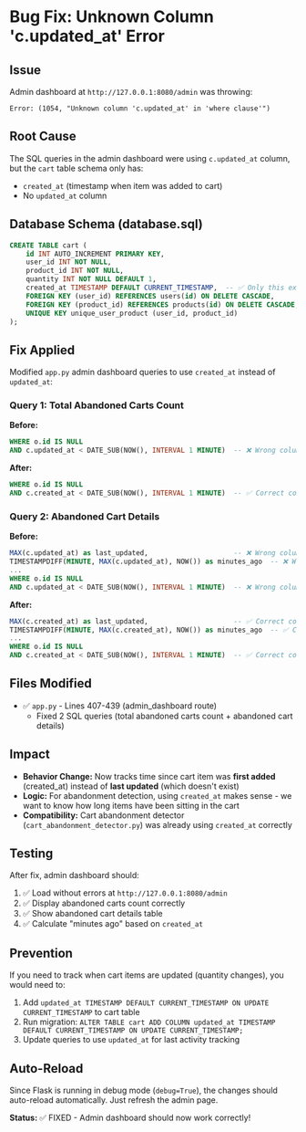 # Bug Fix: Unknown Column 'c.updated_at' Error

## Issue
Admin dashboard at `http://127.0.0.1:8080/admin` was throwing:
```
Error: (1054, "Unknown column 'c.updated_at' in 'where clause'")
```

## Root Cause
The SQL queries in the admin dashboard were using `c.updated_at` column, but the `cart` table schema only has:
- `created_at` (timestamp when item was added to cart)
- No `updated_at` column

## Database Schema (database.sql)
```sql
CREATE TABLE cart (
    id INT AUTO_INCREMENT PRIMARY KEY,
    user_id INT NOT NULL,
    product_id INT NOT NULL,
    quantity INT NOT NULL DEFAULT 1,
    created_at TIMESTAMP DEFAULT CURRENT_TIMESTAMP,  -- ✅ Only this exists
    FOREIGN KEY (user_id) REFERENCES users(id) ON DELETE CASCADE,
    FOREIGN KEY (product_id) REFERENCES products(id) ON DELETE CASCADE,
    UNIQUE KEY unique_user_product (user_id, product_id)
);
```

## Fix Applied
Modified `app.py` admin dashboard queries to use `created_at` instead of `updated_at`:

### Query 1: Total Abandoned Carts Count
**Before:**
```sql
WHERE o.id IS NULL
AND c.updated_at < DATE_SUB(NOW(), INTERVAL 1 MINUTE)  -- ❌ Wrong column
```

**After:**
```sql
WHERE o.id IS NULL
AND c.created_at < DATE_SUB(NOW(), INTERVAL 1 MINUTE)  -- ✅ Correct column
```

### Query 2: Abandoned Cart Details
**Before:**
```sql
MAX(c.updated_at) as last_updated,                     -- ❌ Wrong column
TIMESTAMPDIFF(MINUTE, MAX(c.updated_at), NOW()) as minutes_ago  -- ❌ Wrong column
...
WHERE o.id IS NULL
AND c.updated_at < DATE_SUB(NOW(), INTERVAL 1 MINUTE)  -- ❌ Wrong column
```

**After:**
```sql
MAX(c.created_at) as last_updated,                     -- ✅ Correct column
TIMESTAMPDIFF(MINUTE, MAX(c.created_at), NOW()) as minutes_ago  -- ✅ Correct column
...
WHERE o.id IS NULL
AND c.created_at < DATE_SUB(NOW(), INTERVAL 1 MINUTE)  -- ✅ Correct column
```

## Files Modified
- ✅ `app.py` - Lines 407-439 (admin_dashboard route)
  - Fixed 2 SQL queries (total abandoned carts count + abandoned cart details)

## Impact
- **Behavior Change:** Now tracks time since cart item was **first added** (created_at) instead of **last updated** (which doesn't exist)
- **Logic:** For abandonment detection, using `created_at` makes sense - we want to know how long items have been sitting in the cart
- **Compatibility:** Cart abandonment detector (`cart_abandonment_detector.py`) was already using `created_at` correctly

## Testing
After fix, admin dashboard should:
1. ✅ Load without errors at `http://127.0.0.1:8080/admin`
2. ✅ Display abandoned carts count correctly
3. ✅ Show abandoned cart details table
4. ✅ Calculate "minutes ago" based on `created_at`

## Prevention
If you need to track when cart items are updated (quantity changes), you would need to:
1. Add `updated_at TIMESTAMP DEFAULT CURRENT_TIMESTAMP ON UPDATE CURRENT_TIMESTAMP` to cart table
2. Run migration: `ALTER TABLE cart ADD COLUMN updated_at TIMESTAMP DEFAULT CURRENT_TIMESTAMP ON UPDATE CURRENT_TIMESTAMP;`
3. Update queries to use `updated_at` for last activity tracking

## Auto-Reload
Since Flask is running in debug mode (`debug=True`), the changes should auto-reload automatically. Just refresh the admin page.

**Status:** ✅ FIXED - Admin dashboard should now work correctly!
